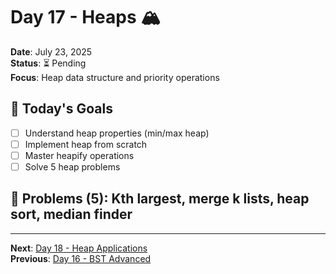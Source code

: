 # Day 17 - Heaps 🏔️
**Date**: July 23, 2025  
**Status**: ⏳ Pending  
**Focus**: Heap data structure and priority operations

## 🎯 Today's Goals
- [ ] Understand heap properties (min/max heap)
- [ ] Implement heap from scratch
- [ ] Master heapify operations
- [ ] Solve 5 heap problems

## 🧩 Problems (5): Kth largest, merge k lists, heap sort, median finder
---
**Next**: [Day 18 - Heap Applications](day-18-heap-applications.md)  
**Previous**: [Day 16 - BST Advanced](day-16-bst-advanced.md)
